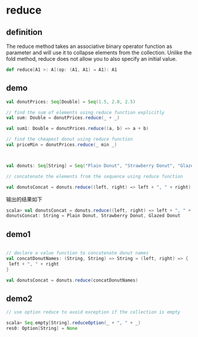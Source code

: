 # reduce

## definition

The reduce method takes an associative binary operator function as parameter and will use it to collapse elements from the collection. Unlike the fold method, reduce does not allow you to also specify an initial value.

```scala
def reduce[A1 >: A](op: (A1, A1) ⇒ A1): A1
```

## demo

```scala
val donutPrices: Seq[Double] = Seq(1.5, 2.0, 2.5)

// find the sum of elements using reduce function explicitly
val sum: Double = donutPrices.reduce(_ + _)

val sum1: Double = donutPrices.reduce((a, b) => a + b)

// find the cheapest donut using reduce function
val priceMin = donutPrices.reduce(_ min _)



val donuts: Seq[String] = Seq("Plain Donut", "Strawberry Donut", "Glazed Donut")

// concatenate the elements from the sequence using reduce function

val donutsConcat = donuts.reduce((left, right) => left + ", " + right)
```

输出的结果如下

```scala
scala> val donutsConcat = donuts.reduce((left, right) => left + ", " + right)
donutsConcat: String = Plain Donut, Strawberry Donut, Glazed Donut
```

## demo1

```scala

// declare a value function to concatenate donut names
val concatDonutNames: (String, String) => String = (left, right) => {
 left + ", " + right
}

val donutsConcat = donuts.reduce(concatDonutNames)
```

## demo2

```scala
// use option reduce to avoid exception if the collection is empty

scala> Seq.empty[String].reduceOption(_ + ", " + _)
res0: Option[String] = None
```
